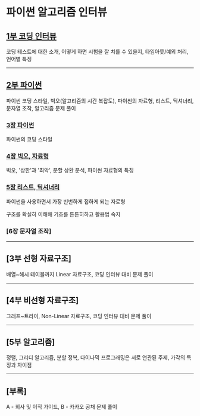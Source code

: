 # 파이썬 알고리즘 인터뷰

## [1부 코딩 인터뷰](https://github.com/jaehui327/algorithm/tree/master/%ED%8C%8C%EC%9D%B4%EC%8D%AC%20%EC%95%8C%EA%B3%A0%EB%A6%AC%EC%A6%98%20%EC%9D%B8%ED%84%B0%EB%B7%B0/1%EB%B6%80%20%EC%BD%94%EB%94%A9%20%EC%9D%B8%ED%84%B0%EB%B7%B0#1%EB%B6%80-%EC%BD%94%EB%94%A9-%EC%9D%B8%ED%84%B0%EB%B7%B0)

코딩 테스트에 대한 소개, 어떻게 하면 시험을 잘 치를 수 있을지, 타임아웃/예외 처리, 언어별 특징

---

## [2부 파이썬](https://github.com/jaehui327/algorithm/tree/master/%ED%8C%8C%EC%9D%B4%EC%8D%AC%20%EC%95%8C%EA%B3%A0%EB%A6%AC%EC%A6%98%20%EC%9D%B8%ED%84%B0%EB%B7%B0/2%EB%B6%80%20%ED%8C%8C%EC%9D%B4%EC%8D%AC#2%EB%B6%80-%ED%8C%8C%EC%9D%B4%EC%8D%AC)

파이썬 코딩 스타일, 빅오(알고리즘의 시간 복잡도), 파이썬의 자료형, 리스트, 딕셔너리, 문자열 조작, 알고리즘 문제 풀이

### [3장 파이썬](https://github.com/jaehui327/algorithm/tree/master/%ED%8C%8C%EC%9D%B4%EC%8D%AC%20%EC%95%8C%EA%B3%A0%EB%A6%AC%EC%A6%98%20%EC%9D%B8%ED%84%B0%EB%B7%B0/2%EB%B6%80%20%ED%8C%8C%EC%9D%B4%EC%8D%AC/3%EC%9E%A5%20%ED%8C%8C%EC%9D%B4%EC%8D%AC)

파이썬의 코딩 스타일

### [4장 빅오, 자료형](https://github.com/jaehui327/algorithm/tree/master/%ED%8C%8C%EC%9D%B4%EC%8D%AC%20%EC%95%8C%EA%B3%A0%EB%A6%AC%EC%A6%98%20%EC%9D%B8%ED%84%B0%EB%B7%B0/2%EB%B6%80%20%ED%8C%8C%EC%9D%B4%EC%8D%AC/4%EC%9E%A5%20%EB%B9%85%EC%98%A4%2C%20%EC%9E%90%EB%A3%8C%ED%98%95#4%EC%9E%A5-%EB%B9%85%EC%98%A4-%EC%9E%90%EB%A3%8C%ED%98%95)

빅오, '상한'과 '최악', 분할 상환 분석, 파이썬 자료형의 특징

### [5장 리스트, 딕셔너리](https://github.com/jaehui327/algorithm/tree/master/%ED%8C%8C%EC%9D%B4%EC%8D%AC%20%EC%95%8C%EA%B3%A0%EB%A6%AC%EC%A6%98%20%EC%9D%B8%ED%84%B0%EB%B7%B0/2%EB%B6%80%20%ED%8C%8C%EC%9D%B4%EC%8D%AC/5%EC%9E%A5%20%EB%A6%AC%EC%8A%A4%ED%8A%B8%2C%20%EB%94%95%EC%85%94%EB%84%88%EB%A6%AC#5%EC%9E%A5-%EB%A6%AC%EC%8A%A4%ED%8A%B8-%EB%94%95%EC%85%94%EB%84%88%EB%A6%AC)

파이썬을 사용하면서 가장 빈번하게 접하게 되는 자료형

구조를 확실히 이해해 기초를 튼튼히하고 활용법 숙지

### [6장 문자열 조작]

---

## [3부 선형 자료구조]
배열~해시 테이블까지 Linear 자료구조, 코딩 인터뷰 대비 문제 풀이

---

## [4부 비선형 자료구조]
그래프~트라이, Non-Linear 자료구조, 코딩 인터뷰 대비 문제 풀이

---

## [5부 알고리즘]
정렬, 그리디 알고리즘, 분할 정복, 다이나믹 프로그래밍은 서로 연관된 주제, 가각의 특징과 차이점

---

## [부록]
A - 회사 및 이직 가이드, B - 카카오 공채 문제 풀이

